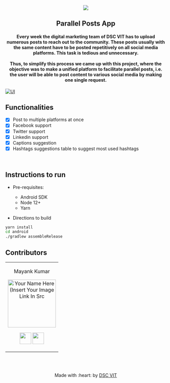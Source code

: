 
<p align="center">  
<a href="https://dscvit.com">  
   <img src="https://user-images.githubusercontent.com/30529572/72455010-fb38d400-37e7-11ea-9c1e-8cdeb5f5906e.png" />  
</a>  
   <h2 align="center"> Parallel Posts App </h2>  
   <h4 align="center">  
   Every week the digital marketing team of DSC VIT has to upload numerous posts to reach out to the community. These posts usually with the same content have to be posted repetitively on all social media platforms. This task is tedious and unnecessary.  
    <br>  <br>
    Thus, to simplify this process we came up with this project, where the objective was to make a unified platform to facilitate parallel posts, i.e. the user will be able to post content to various social media by making one single request.  
   </h4>  
</p>  
  
 [![UI ](https://img.shields.io/badge/User%20Interface-Link%20to%20UI-orange?style=flat-square&logo=appveyor)](https://xd.adobe.com/view/c39c8369-3ee3-4357-668b-f1988b222213-b5ad/)  
  
  
## Functionalities  
- [X]  Post to multiple platforms at once  
- [X]  Facebook support  
- [X]  Twitter support  
- [X]  Linkedin support  
- [X]  Captions suggestion  
- [X]  Hashtags suggestions table to suggest most used hashtags  
  
<br>  
  
  
## Instructions to run  
  
* Pre-requisites:  
   - Android SDK  
   - Node 12+  
   - Yarn  
  
* Directions to build  
```bash  
yarn install  
cd android  
./gradlew assembleRelease  
```  
  
## Contributors  
  
<table>  
<tr align="center">  
  
  
<td>  
  
Mayank Kumar  
  
<p align="center">  
<img src = "https://dscvit.com/images/techteam/mayank.jpg" width="150" height="150" alt="Your Name Here (Insert Your Image Link In Src">  
</p>  
<p align="center">  
<a href = "https://github.com/mayankkumar2"><img src = "http://www.iconninja.com/files/241/825/211/round-collaboration-social-github-code-circle-network-icon.svg" width="36" height = "36"/></a>  
<a href = "https://www.linkedin.com/in/mayank-kumar-855b0821/">  
<img src = "http://www.iconninja.com/files/863/607/751/network-linkedin-social-connection-circular-circle-media-icon.svg" width="36" height="36"/>  
</a>  
</p>  
</td>  
</tr>  
  </table>  
  
<br>  
<br>  
  
<p align="center">  
   Made with :heart: by <a href="https://dscvit.com">DSC VIT</a>  
</p>